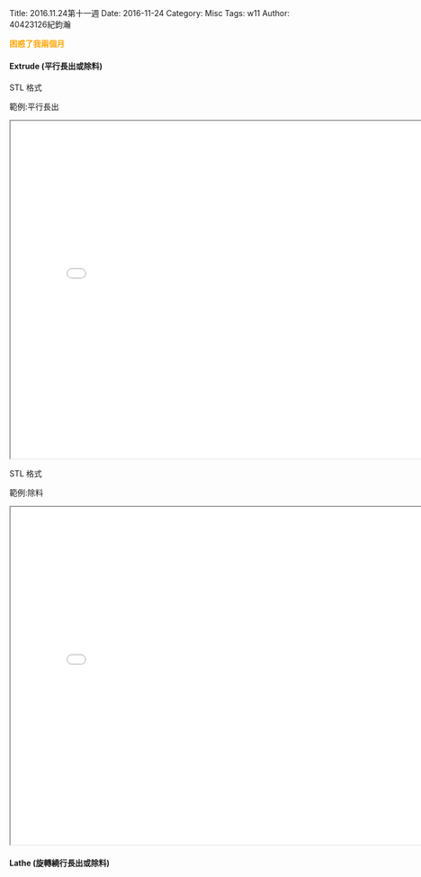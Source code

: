 Title: 2016.11.24第十一週
Date: 2016-11-24
Category: Misc
Tags: w11
Author: 40423126紀鈞瀚

<b><font color="orange">困惑了我兩個月</font></b>

<!-- PELICAN_END_SUMMARY -->
#### Extrude (平行長出或除料)

<p>STL 格式</p>
<p>範例:平行長出</p>
<iframe src="./../picture/threejs/404231261124-1.html" width="800" height="600"></iframe>

<p>STL 格式</p>
<p>範例:除料</p>
<iframe src="./../picture/threejs/404231261124-3.html" width="800" height="600"></iframe>

#### Lathe (旋轉繞行長出或除料)

